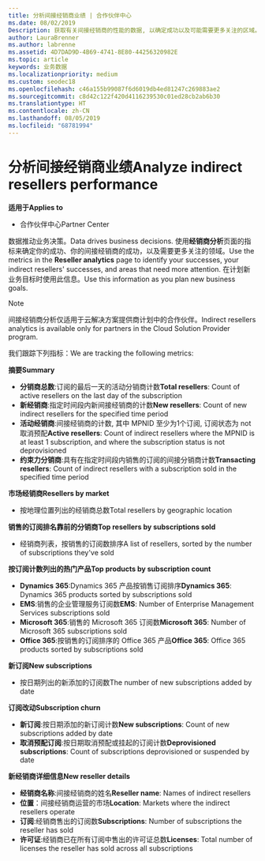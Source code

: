 ```yaml
---
title: 分析间接经销商业绩 | 合作伙伴中心
ms.date: 08/02/2019
Description: 获取有关间接经销商的性能的数据, 以确定成功以及可能需要更多关注的区域。
author: LauraBrenner
ms.author: labrenne
ms.assetid: 4D7DAD9D-4B69-4741-8E80-44256320982E
ms.topic: article
keywords: 业务数据
ms.localizationpriority: medium
ms.custom: seodec18
ms.openlocfilehash: c46a155b99087f6d6019db4ed81247c269883ae2
ms.sourcegitcommit: c8d42c122f420d4116239530c01ed28cb2ab6b30
ms.translationtype: HT
ms.contentlocale: zh-CN
ms.lasthandoff: 08/05/2019
ms.locfileid: "68781994"
---
```

# <a name="analyze-indirect-resellers-performance"></a><span data-ttu-id="8f0bc-104">分析间接经销商业绩</span><span class="sxs-lookup"><span data-stu-id="8f0bc-104">Analyze indirect resellers performance</span></span> 

<span data-ttu-id="8f0bc-105">**适用于**</span><span class="sxs-lookup"><span data-stu-id="8f0bc-105">**Applies to**</span></span>
- <span data-ttu-id="8f0bc-106">合作伙伴中心</span><span class="sxs-lookup"><span data-stu-id="8f0bc-106">Partner Center</span></span>

<span data-ttu-id="8f0bc-107">数据推动业务决策。</span><span class="sxs-lookup"><span data-stu-id="8f0bc-107">Data drives business decisions.</span></span> <span data-ttu-id="8f0bc-108">使用**经销商分析**页面的指标来确定你的成功、你的间接经销商的成功，以及需要更多关注的领域。</span><span class="sxs-lookup"><span data-stu-id="8f0bc-108">Use the metrics in the **Reseller analytics** page to identify your successes, your indirect resellers' successes, and areas that need more attention.</span></span> <span data-ttu-id="8f0bc-109">在计划新业务目标时使用此信息。</span><span class="sxs-lookup"><span data-stu-id="8f0bc-109">Use this information as you plan new business goals.</span></span>

> [!NOTE]
> <span data-ttu-id="8f0bc-110">间接经销商分析仅适用于云解决方案提供商计划中的合作伙伴。</span><span class="sxs-lookup"><span data-stu-id="8f0bc-110">Indirect resellers analytics is available only for partners in the Cloud Solution Provider program.</span></span>

<span data-ttu-id="8f0bc-111">我们跟踪下列指标：</span><span class="sxs-lookup"><span data-stu-id="8f0bc-111">We are tracking the following metrics:</span></span>

<span data-ttu-id="8f0bc-112">**摘要**</span><span class="sxs-lookup"><span data-stu-id="8f0bc-112">**Summary**</span></span>  
 - <span data-ttu-id="8f0bc-113">**分销商总数**:订阅的最后一天的活动分销商计数</span><span class="sxs-lookup"><span data-stu-id="8f0bc-113">**Total resellers**: Count of active resellers on the last day of the subscription</span></span>  
 - <span data-ttu-id="8f0bc-114">**新经销商**:指定时间段内新间接经销商的计数</span><span class="sxs-lookup"><span data-stu-id="8f0bc-114">**New resellers**: Count of new indirect resellers for the specified time period</span></span>  
 - <span data-ttu-id="8f0bc-115">**活动经销商**:间接经销商的计数, 其中 MPNID 至少为1个订阅, 订阅状态为 not 取消预配</span><span class="sxs-lookup"><span data-stu-id="8f0bc-115">**Active resellers**: Count of indirect resellers where the MPNID is at least 1 subscription, and where the subscription status is not deprovisioned</span></span>  
 - <span data-ttu-id="8f0bc-116">**约束力分销商**:具有在指定时间段内销售的订阅的间接分销商计数</span><span class="sxs-lookup"><span data-stu-id="8f0bc-116">**Transacting resellers**: Count of indirect resellers with a subscription sold in the specified time period</span></span>  

<span data-ttu-id="8f0bc-117">**市场经销商**</span><span class="sxs-lookup"><span data-stu-id="8f0bc-117">**Resellers by market**</span></span>  
 - <span data-ttu-id="8f0bc-118">按地理位置列出的经销商总数</span><span class="sxs-lookup"><span data-stu-id="8f0bc-118">Total resellers by geographic location</span></span>  

<span data-ttu-id="8f0bc-119">**销售的订阅排名靠前的分销商**</span><span class="sxs-lookup"><span data-stu-id="8f0bc-119">**Top resellers by subscriptions sold**</span></span>
 - <span data-ttu-id="8f0bc-120">经销商列表，按销售的订阅数排序</span><span class="sxs-lookup"><span data-stu-id="8f0bc-120">A list of resellers, sorted by the number of subscriptions they've sold</span></span>  

<span data-ttu-id="8f0bc-121">**按订阅计数列出的热门产品**</span><span class="sxs-lookup"><span data-stu-id="8f0bc-121">**Top products by subscription count**</span></span>  
 - <span data-ttu-id="8f0bc-122">**Dynamics 365**:Dynamics 365 产品按销售订阅排序</span><span class="sxs-lookup"><span data-stu-id="8f0bc-122">**Dynamics 365**: Dynamics 365 products sorted by subscriptions sold</span></span>  
 - <span data-ttu-id="8f0bc-123">**EMS**:销售的企业管理服务订阅数</span><span class="sxs-lookup"><span data-stu-id="8f0bc-123">**EMS**: Number of Enterprise Management Services subscriptions sold</span></span>  
 - <span data-ttu-id="8f0bc-124">**Microsoft 365**:销售的 Microsoft 365 订阅数</span><span class="sxs-lookup"><span data-stu-id="8f0bc-124">**Microsoft 365**: Number of Microsoft 365 subscriptions sold</span></span>  
 - <span data-ttu-id="8f0bc-125">**Office 365**:按销售的订阅排序的 Office 365 产品</span><span class="sxs-lookup"><span data-stu-id="8f0bc-125">**Office 365**: Office 365 products sorted by subscriptions sold</span></span>  

<span data-ttu-id="8f0bc-126">**新订阅**</span><span class="sxs-lookup"><span data-stu-id="8f0bc-126">**New subscriptions**</span></span>  
 - <span data-ttu-id="8f0bc-127">按日期列出的新添加的订阅数</span><span class="sxs-lookup"><span data-stu-id="8f0bc-127">The number of new subscriptions added by date</span></span>  

<span data-ttu-id="8f0bc-128">**订阅改动**</span><span class="sxs-lookup"><span data-stu-id="8f0bc-128">**Subscription churn**</span></span>  
 - <span data-ttu-id="8f0bc-129">**新订阅**:按日期添加的新订阅计数</span><span class="sxs-lookup"><span data-stu-id="8f0bc-129">**New subscriptions**: Count of new subscriptions added by date</span></span>  
 - <span data-ttu-id="8f0bc-130">**取消预配订阅**:按日期取消预配或挂起的订阅计数</span><span class="sxs-lookup"><span data-stu-id="8f0bc-130">**Deprovisioned subscriptions**: Count of subscriptions deprovisioned or suspended by date</span></span>  

<span data-ttu-id="8f0bc-131">**新经销商详细信息**</span><span class="sxs-lookup"><span data-stu-id="8f0bc-131">**New reseller details**</span></span>  
 - <span data-ttu-id="8f0bc-132">**经销商名称**:间接经销商的姓名</span><span class="sxs-lookup"><span data-stu-id="8f0bc-132">**Reseller name**: Names of indirect resellers</span></span>  
 - <span data-ttu-id="8f0bc-133">**位置**：间接经销商运营的市场</span><span class="sxs-lookup"><span data-stu-id="8f0bc-133">**Location**: Markets where the indirect resellers operate</span></span>  
 - <span data-ttu-id="8f0bc-134">**订阅**:经销商售出的订阅数</span><span class="sxs-lookup"><span data-stu-id="8f0bc-134">**Subscriptions**: Number of subscriptions the reseller has sold</span></span>  
 - <span data-ttu-id="8f0bc-135">**许可证**:经销商已在所有订阅中售出的许可证总数</span><span class="sxs-lookup"><span data-stu-id="8f0bc-135">**Licenses**: Total number of licenses the reseller has sold across all subscriptions</span></span>  
  
  